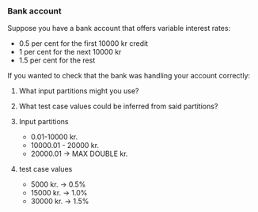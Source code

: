 ### Bank account
Suppose you have a bank account that offers variable interest rates:

- 0.5 per cent for the first 10000 kr credit
- 1 per cent for the next 10000 kr
- 1.5 per cent for the rest

If you wanted to check that the bank was handling your account correctly: 
1. What input partitions might you use?
2. What test case values could be inferred from said partitions?


1. Input partitions
    - 0.01-10000 kr.
    - 10000.01 - 20000 kr.
    - 20000.01 -> MAX DOUBLE kr.

2. test case values
    - 5000 kr.      -> 0.5%
    - 15000 kr.     -> 1.0%
    - 30000 kr.     -> 1.5%